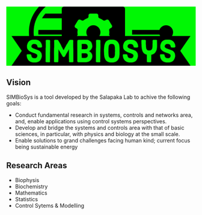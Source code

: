 
<p float="center">
  <img src="https://raw.githubusercontent.com/SalapakaLab-SIMBioSys/.github/main/profile/Logo/SIMBioSys_Title.png" title = "SalapakaLab - SIMBioSys" width = "1000"  />
</p>


<!-- <img src= "https://github.com/SalapakaLab-SIMBioSys/.github/profile/Logo/SIMBioSys_Title.png" alt="SalapakaLab - SIMBioSys" align="center" width = "1000"/>
-->
<!-- # SalapakaLab-SIMBioSys <br><img src="../Logo/SIMBioSys.png" alt="SalapakaLab - SIMBioSys" align="right" width = "150"/>  
-->

## Vision
SIMBioSys is a tool developed by the Salapaka Lab to achive the following goals:  
- Conduct fundamental research in systems, controls and networks area, and, enable applications using control systems perspectives. 
- Develop and bridge the systems and controls area with that of basic sciences, in particular, with physics and biology at the small scale. 
- Enable solutions to grand challenges facing human kind; current focus being sustainable energy

## Research Areas
- Biophysis
- Biochemistry
- Mathematics
- Statistics
- Control Sytems & Modelling




<!--

**Here are some ideas to get you started:**

🙋‍♀️ A short introduction - what is your organization all about?
🌈 Contribution guidelines - how can the community get involved?
👩‍💻 Useful resources - where can the community find your docs? Is there anything else the community should know?
🍿 Fun facts - what does your team eat for breakfast?
🧙 Remember, you can do mighty things with the power of [Markdown](https://docs.github.com/github/writing-on-github/getting-started-with-writing-and-formatting-on-github/basic-writing-and-formatting-syntax)
-->

